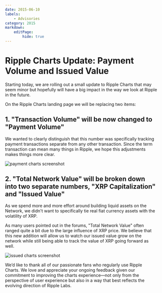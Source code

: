 ```yaml
---
date: 2015-06-10
labels:
    - Advisories
category: 2015
markdown:
    editPage:
        hide: true
---
```

# Ripple Charts Update: Payment Volume and Issued Value

Starting today, we are rolling out a small update to Ripple Charts that may seem minor but hopefully will have a big impact in the way we look at Ripple in the future.

On the Ripple Charts landing page we will be replacing two items:

## 1. "Transaction Volume" will be now changed to "Payment Volume"

We wanted to clearly distinguish that this number was specifically tracking payment transactions separate from any other transaction. Since the term transaction can mean many things in Ripple, we hope this adjustments makes things more clear.

![payment charts screenshot](https://cdn.ripple.com/wp-content/uploads/2015/06/payment-charts.jpg)

## 2. "Total Network Value" will be broken down into two separate numbers, "XRP Capitalization" and "Issued Value"

As we spend more and more effort around building liquid assets on the Network, we didn't want to specifically tie real fiat currency assets with the volatility of XRP.

As many users pointed out in the forums, "Total Network Value" often ranged quite a bit due to the large influence of XRP price. We believe that this new addition will allow us to watch our issued value grow on the network while still being able to track the value of XRP going forward as well.

![issued charts screenshot](https://cdn.ripple.com/wp-content/uploads/2015/06/issuedcharts.jpg)


We’d like to thank all of our passionate fans who regularly use Ripple Charts. We love and appreciate your ongoing feedback given our commitment to improving the charts experience—not only from the perspective of user experience but also in a way that best reflects the evolving direction of Ripple Labs.
